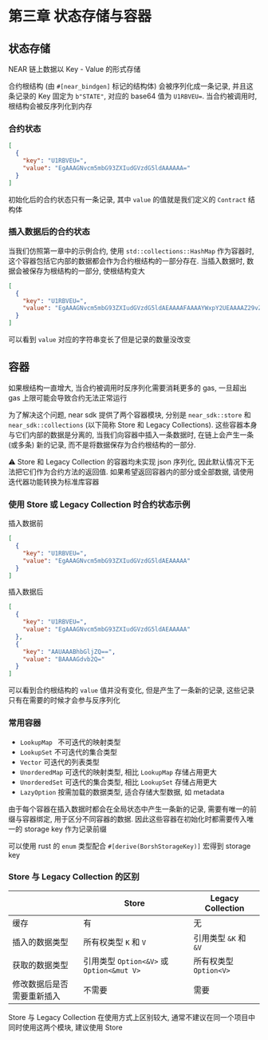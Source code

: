 # 第三章 状态存储与容器

## 状态存储
NEAR 链上数据以 Key - Value 的形式存储

合约根结构 (由 `#[near_bindgen]` 标记的结构体) 会被序列化成一条记录, 并且这条记录的 Key 固定为 `b"STATE"`, 对应的 base64 值为 `U1RBVEU=`.
当合约被调用时, 根结构会被反序列化到内存

### 合约状态
```json
[
  {
    "key": "U1RBVEU=",
    "value": "EgAAAGNvcm5mbG93ZXIudGVzdG5ldAAAAAA="
  }
]
```
初始化后的合约状态只有一条记录, 其中 `value` 的值就是我们定义的 `Contract` 结构体

### 插入数据后的合约状态
当我们仿照第一章中的示例合约, 使用 `std::collections::HashMap` 作为容器时, 这个容器包括它内部的数据都会作为合约根结构的一部分存在.
当插入数据时, 数据会被保存为根结构的一部分, 使根结构变大
```json
[
  {
    "key": "U1RBVEU=",
    "value": "EgAAAGNvcm5mbG93ZXIudGVzdG5ldAEAAAAFAAAAYWxpY2UEAAAAZ29vZA=="
  }
]
```

可以看到 `value` 对应的字符串变长了但是记录的数量没改变

## 容器
如果根结构一直增大, 当合约被调用时反序列化需要消耗更多的 gas, 一旦超出 gas 上限可能会导致合约无法正常运行

为了解决这个问题, near sdk 提供了两个容器模块, 分别是 `near_sdk::store` 和 `near_sdk::collections` (以下简称 Store 和 Legacy Collections).
这些容器本身与它们内部的数据是分离的, 当我们向容器中插入一条数据时, 在链上会产生一条 (或多条) 新的记录, 而不是将数据保存为合约根结构的一部分.

⚠️ Store 和 Legacy Collection 的容器均未实现 json 序列化, 因此默认情况下无法把它们作为合约方法的返回值. 如果希望返回容器内的部分或全部数据, 请使用迭代器功能转换为标准库容器

### 使用 Store 或 Legacy Collection 时合约状态示例
插入数据前
```json
[
  {
    "key": "U1RBVEU=",
    "value": "EgAAAGNvcm5mbG93ZXIudGVzdG5ldAEAAAAA"
  }
]
```

插入数据后
```json
[
  {
    "key": "U1RBVEU=",
    "value": "EgAAAGNvcm5mbG93ZXIudGVzdG5ldAEAAAAA"
  },
  {
    "key": "AAUAAABhbGljZQ==",
    "value": "BAAAAGdvb2Q="
  }
]
```

可以看到合约根结构的 `value` 值并没有变化, 但是产生了一条新的记录, 这些记录只有在需要的时候才会参与反序列化

### 常用容器
* `LookupMap ` 不可迭代的映射类型
* `LookupSet` 不可迭代的集合类型
* `Vector` 可迭代的列表类型
* `UnorderedMap` 可迭代的映射类型, 相比 `LookupMap` 存储占用更大
* `UnorderedSet` 可迭代的集合类型, 相比 `LookupSet` 存储占用更大
* `LazyOption` 按需加载的数据类型, 适合存储大型数据, 如 metadata

由于每个容器在插入数据时都会在全局状态中产生一条新的记录, 需要有唯一的前缀与容器绑定, 用于区分不同容器的数据.
因此这些容器在初始化时都需要传入唯一的 storage key 作为记录前缀

可以使用 rust 的 `enum` 类型配合 `#[derive(BorshStorageKey)]` 宏得到 storage key

### Store 与 Legacy Collection 的区别
|               | Store                                | Legacy Collection |
|---------------|--------------------------------------|-------------------|
| 缓存            | 有                                    | 无                 |
| 插入的数据类型       | 所有权类型 `K` 和 `V`                      | 引用类型 `&K` 和 `&V`  |
| 获取的数据类型       | 引用类型 `Option<&V>` 或 `Option<&mut V>` | 所有权类型 `Option<V>` |
| 修改数据后是否需要重新插入 | 不需要                                  | 需要                |

Store 与 Legacy Collection 在使用方式上区别较大, 通常不建议在同一个项目中同时使用这两个模块, 建议使用 Store
